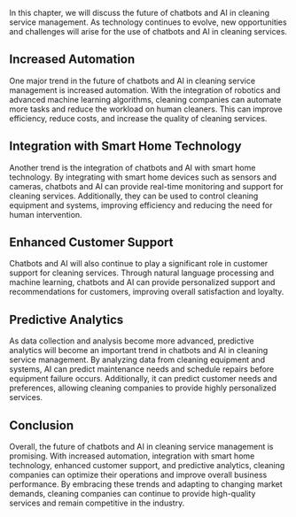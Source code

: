 
In this chapter, we will discuss the future of chatbots and AI in cleaning service management. As technology continues to evolve, new opportunities and challenges will arise for the use of chatbots and AI in cleaning services.

Increased Automation
--------------------

One major trend in the future of chatbots and AI in cleaning service management is increased automation. With the integration of robotics and advanced machine learning algorithms, cleaning companies can automate more tasks and reduce the workload on human cleaners. This can improve efficiency, reduce costs, and increase the quality of cleaning services.

Integration with Smart Home Technology
--------------------------------------

Another trend is the integration of chatbots and AI with smart home technology. By integrating with smart home devices such as sensors and cameras, chatbots and AI can provide real-time monitoring and support for cleaning services. Additionally, they can be used to control cleaning equipment and systems, improving efficiency and reducing the need for human intervention.

Enhanced Customer Support
-------------------------

Chatbots and AI will also continue to play a significant role in customer support for cleaning services. Through natural language processing and machine learning, chatbots and AI can provide personalized support and recommendations for customers, improving overall satisfaction and loyalty.

Predictive Analytics
--------------------

As data collection and analysis become more advanced, predictive analytics will become an important trend in chatbots and AI in cleaning service management. By analyzing data from cleaning equipment and systems, AI can predict maintenance needs and schedule repairs before equipment failure occurs. Additionally, it can predict customer needs and preferences, allowing cleaning companies to provide highly personalized services.

Conclusion
----------

Overall, the future of chatbots and AI in cleaning service management is promising. With increased automation, integration with smart home technology, enhanced customer support, and predictive analytics, cleaning companies can optimize their operations and improve overall business performance. By embracing these trends and adapting to changing market demands, cleaning companies can continue to provide high-quality services and remain competitive in the industry.
